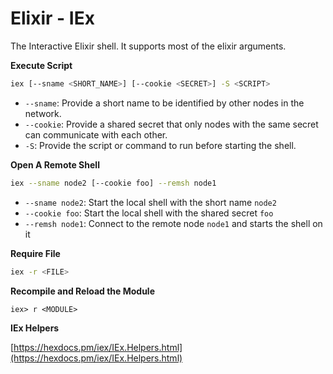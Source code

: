 # Elixir - IEx

The Interactive Elixir shell. It supports most of the elixir arguments.

**Execute Script**

```bash
iex [--sname <SHORT_NAME>] [--cookie <SECRET>] -S <SCRIPT>
```

- `--sname`: Provide a short name to be identified by other nodes in the network.
- `--cookie`: Provide a shared secret that only nodes with the same secret can communicate with each other.
- `-S`: Provide the script or command to run before starting the shell.

**Open A Remote Shell**

```bash
iex --sname node2 [--cookie foo] --remsh node1
```

- `--sname node2`: Start the local shell with the short name `node2`
- `--cookie foo`: Start the local shell with the shared secret `foo`
- `--remsh node1`: Connect to the remote node `node1` and starts the shell on it

**Require File**

```bash
iex -r <FILE>
```

**Recompile and Reload the Module**

```
iex> r <MODULE>
```

**IEx Helpers**

[https://hexdocs.pm/iex/IEx.Helpers.html](https://hexdocs.pm/iex/IEx.Helpers.html)
